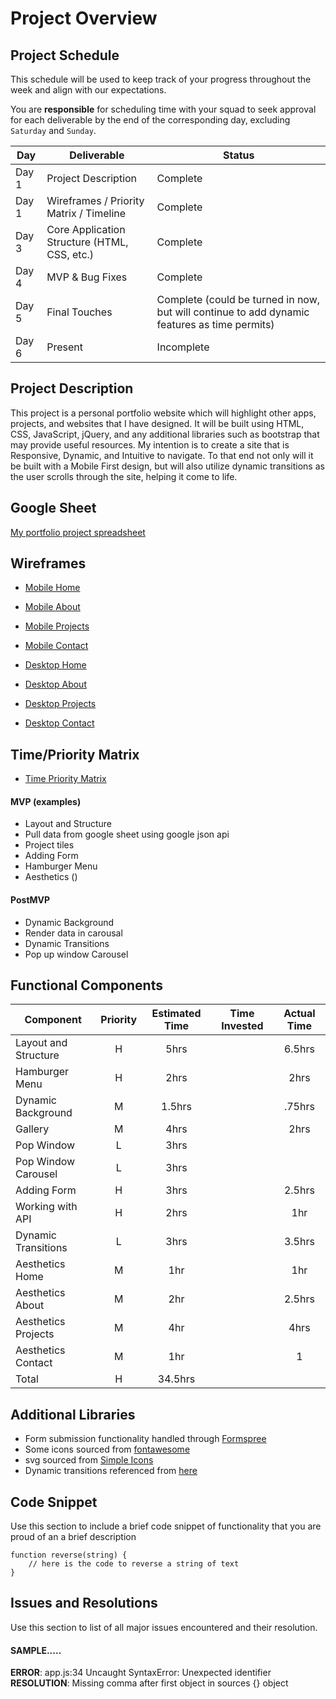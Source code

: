 # Project Overview

## Project Schedule

This schedule will be used to keep track of your progress throughout the week and align with our expectations.  

You are **responsible** for scheduling time with your squad to seek approval for each deliverable by the end of the corresponding day, excluding `Saturday` and `Sunday`.

|  Day | Deliverable | Status
|---|---| ---|
|Day 1| Project Description | Complete
|Day 1| Wireframes / Priority Matrix / Timeline | Complete
|Day 3| Core Application Structure (HTML, CSS, etc.) | Complete
|Day 4| MVP & Bug Fixes | Complete
|Day 5| Final Touches | Complete (could be turned in now, but will continue to add dynamic features as time permits)
|Day 6| Present | Incomplete


## Project Description

This project is a personal portfolio website which will highlight other apps, projects, and websites that I have designed. It will be built using HTML, CSS, JavaScript, jQuery, and any additional libraries such as bootstrap that may provide useful resources. My intention is to create a site that is Responsive, Dynamic, and Intuitive to navigate. To that end not only will it be built with a Mobile First design, but will also utilize dynamic transitions as the user scrolls through the site, helping it come to life.

## Google Sheet

[My portfolio project spreadsheet](https://docs.google.com/spreadsheets/d/1_ZuE250yX7bWNFs82cpKnCjxh0b6CUx40Kf40geVfdY/edit#gid=0) 

## Wireframes

- [Mobile Home](https://res.cloudinary.com/bcantello/image/upload/v1583622741/MobileHome_iay4el.png)
- [Mobile About](https://res.cloudinary.com/bcantello/image/upload/v1583622741/MobileAbout_nbrunp.png)
- [Mobile Projects](https://res.cloudinary.com/bcantello/image/upload/v1583622741/MobileProjects_nkcz4e.png)
- [Mobile Contact](https://res.cloudinary.com/bcantello/image/upload/v1583622741/MobileContact_woll7g.png)

- [Desktop Home](https://res.cloudinary.com/bcantello/image/upload/v1583637979/DesktopHome_akpdyd.png)
- [Desktop About](https://res.cloudinary.com/bcantello/image/upload/v1583637979/DesktopAbout_i30nnk.png)
- [Desktop Projects](https://res.cloudinary.com/bcantello/image/upload/v1583637979/DesktopProjects_lu8vmg.png)
- [Desktop Contact](https://res.cloudinary.com/bcantello/image/upload/v1583637979/DesktopContact_tcrijq.png)

## Time/Priority Matrix 

- [Time Priority Matrix](https://res.cloudinary.com/bcantello/image/upload/v1583717896/TimePriorityMatrix_gcvqdf.png)

#### MVP (examples)

- Layout and Structure
- Pull data from google sheet using google json api
- Project tiles
- Adding Form
- Hamburger Menu
- Aesthetics ()

#### PostMVP 

- Dynamic Background
- Render data in carousal
- Dynamic Transitions
- Pop up window Carousel  

## Functional Components

| Component | Priority | Estimated Time | Time Invested | Actual Time |
| --- | :---: |  :---: | :---: | :---: |
| Layout and Structure | H | 5hrs |  | 6.5hrs |
| Hamburger Menu | H | 2hrs|  | 2hrs |
| Dynamic Background | M | 1.5hrs|  | .75hrs |
| Gallery | M | 4hrs|  | 2hrs |
| Pop Window | L | 3hrs|  |  |
| Pop Window Carousel | L | 3hrs|  |  |
| Adding Form | H | 3hrs|  | 2.5hrs |
| Working with API | H | 2hrs|  | 1hr |
| Dynamic Transitions | L | 3hrs|  | 3.5hrs |
| Aesthetics Home | M | 1hr |  | 1hr |
| Aesthetics About | M | 2hr |  | 2.5hrs |
| Aesthetics Projects | M | 4hr |  | 4hrs |
| Aesthetics Contact | M | 1hr |  | 1 |
| Total | H | 34.5hrs |  |  |

## Additional Libraries
 - Form submission functionality handled through [Formspree](https://formspree.io/)
 - Some icons sourced from [fontawesome](https://fontawesome.com/icons?d=gallery&m=free)
 - svg sourced from [Simple Icons](https://simpleicons.org/)
 - Dynamic transitions referenced from [here](https://www.sitepoint.com/scroll-based-animations-jquery-css3/)

## Code Snippet

Use this section to include a brief code snippet of functionality that you are proud of an a brief description  

```
function reverse(string) {
	// here is the code to reverse a string of text
}
```

## Issues and Resolutions
 Use this section to list of all major issues encountered and their resolution.

#### SAMPLE.....
**ERROR**: app.js:34 Uncaught SyntaxError: Unexpected identifier                                
**RESOLUTION**: Missing comma after first object in sources {} object
